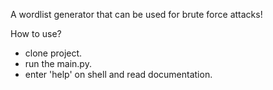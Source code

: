 A wordlist generator that can be used for brute force attacks!

How to use?
  - clone project.
  - run the main.py.
  - enter 'help' on shell and read documentation.
